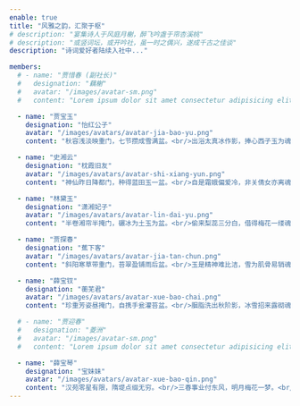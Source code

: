 ```yaml
---
enable: true
title: "风雅之韵，汇聚于枢"
# description: "宴集诗人于风庭月榭，醉飞吟盏于帘杏溪桃"
# description: "或竖词坛，或开吟社，虽一时之偶兴，遂成千古之佳谈"
description: "诗词爱好者陆续入社中..."

members:
  # - name: "贾惜春 (副社长)"
  #   designation: "藕榭"
  #   avatar: "/images/avatar-sm.png"
  #   content: "Lorem ipsum dolor sit amet consectetur adipisicing elit. Qui iusto illo molestias, assumenda expedita commodi inventore non itaque molestiae voluptatum dolore, facilis sapiente, repellat veniam."

  - name: "贾宝玉"
    designation: "怡红公子"
    avatar: "/images/avatars/avatar-jia-bao-yu.png"
    content: "秋容浅淡映重门，七节攒成雪满盆。<br/>出浴太真冰作影，捧心西子玉为魂。<br/>晓风不散愁千点，宿雨还添泪一痕。<br/>独倚画栏如有意，清砧怨笛送黄昏。"

  - name: "史湘云"
    designation: "枕霞旧友"
    avatar: "/images/avatars/avatar-shi-xiang-yun.png"
    content: "神仙昨日降都门，种得蓝田玉一盆。<br/>自是霜娥偏爱冷，非关倩女亦离魂。<br/>秋阴捧出何方雪，雨渍添来隔宿痕。<br/>却喜诗人吟不倦，岂令寂寞度朝昏。"

  - name: "林黛玉"
    designation: "潇湘妃子"
    avatar: "/images/avatars/avatar-lin-dai-yu.png"
    content: "半卷湘帘半掩门，碾冰为土玉为盆。<br/>偷来梨蕊三分白，借得梅花一缕魂。<br/>月窟仙人缝缟袂，秋闺怨女拭啼痕。<br/>娇羞默默同谁诉，倦倚西风夜已昏。"

  - name: "贾探春"
    designation: "蕉下客"
    avatar: "/images/avatars/avatar-jia-tan-chun.png"
    content: "斜阳寒草带重门，苔翠盈铺雨后盆。<br/>玉是精神难比洁，雪为肌骨易销魂。<br/>芳心一点娇无力，倩影三更月有痕。<br/>莫谓缟仙能羽化，多情伴我咏黄昏。"

  - name: "薛宝钗"
    designation: "蘅芜君"
    avatar: "/images/avatars/avatar-xue-bao-chai.png"
    content: "珍重芳姿昼掩门，自携手瓮灌苔盆。<br/>胭脂洗出秋阶影，冰雪招来露砌魂。<br/>淡极始知花更艳，愁多焉得玉无痕。<br/>欲偿白帝凭清洁，不语婷婷日又昏。"

  # - name: "贾迎春"
  #   designation: "菱洲"
  #   avatar: "/images/avatar-sm.png"
  #   content: "Lorem ipsum dolor sit amet consectetur adipisicing elit. Qui iusto illo molestias, assumenda expedita commodi inventore non itaque molestiae voluptatum dolore, facilis sapiente, repellat veniam."

  - name: "薛宝琴"
    designation: "宝妹妹"
    avatar: "/images/avatars/avatar-xue-bao-qin.png"
    content: "汉苑零星有限，隋堤点缀无穷。<br/>三春事业付东风，明月梅花一梦。<br/>几处落红庭院，谁家香雪帘栊？<br/>江南江北一般同，偏是离人恨重！"
---
```

